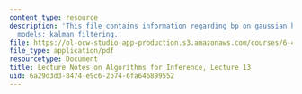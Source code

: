 ```yaml
---
content_type: resource
description: 'This file contains information regarding bp on gaussian hidden markov
  models: kalman filtering.'
file: https://ol-ocw-studio-app-production.s3.amazonaws.com/courses/6-438-algorithms-for-inference-fall-2014/6a29d3d38474e9c62b746fa646899552_MIT6_438F14_Lec13.pdf
file_type: application/pdf
resourcetype: Document
title: Lecture Notes on Algorithms for Inference, Lecture 13
uid: 6a29d3d3-8474-e9c6-2b74-6fa646899552
---
```


